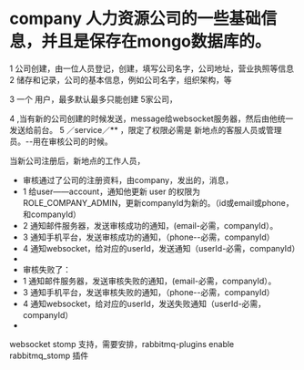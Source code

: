 # company  人力资源公司的一些基础信息，并且是保存在mongo数据库的。
1 公司创建，由一位人员登记，创建，填写公司名字，公司地址，营业执照等信息
2 储存和记录，公司的基本信息，例如公司名字，组织架构，等

3  一个 用户，最多默认最多只能创建 5家公司，

4 ,当有新的公司创建的时候发送，message给websocket服务器，然后由他统一发送给前台。
5 ／service／** ，限定了权限必需是 新地点的客服人员或管理员。--用在审核公司的时候。

 当新公司注册后，新地点的工作人员，
 *    审核通过了公司的注册资料，由company，发出的，消息，
 * 1 给user——account，通知他更新 user 的权限为 ROLE_COMPANY_ADMIN，更新companyId为新的。（id或email或phone，和companyId）
 * 2 通知邮件服务器，发送审核成功的通知，(email-必需，companyId）。
 * 3 通知手机平台，发送审核成功的通知，（phone--必需，companyId）
 * 4 通知websocket，给对应的userId，发送通知（userId-必需，companyId）
 * 
 *    审核失败了：
 * 1 通知邮件服务器，发送审核失败的通知，(email-必需，companyId）。
 * 3 通知手机平台，发送审核失败的通知，（phone--必需，companyId）
 * 4 通知websocket，给对应的userId，发送失败通知（userId-必需，companyId）
 *

websocket stomp 支持，需要安排，rabbitmq-plugins enable rabbitmq_stomp 插件